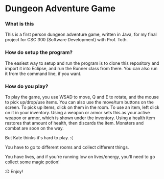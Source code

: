 # Dungeon Adventure Game

### What is this
This is a first person dungeon adventure game, written in Java, for my final project for CSC 300 (Software Development) with Prof. Toth.

### How do setup the program?
The easiest way to setup and run the program is to clone this repository and import it into Eclipse, and run the Runner class from there. You can also run it from the command line, if you want.

### How do you play?
To play the game, you use WSAD to move, Q and E to rotate, and the mouse to pick up/drop/use items. You can also use the move/turn buttons on the screen. To pick up items, click on them in the room. To use an item, left click on it in your inventory. Using a weapon or armor sets this as your active weapon or armor, which is shown under the inventory. Using a health item restores that amount of health, then discards the item. Monsters and combat are soon on the way.

But Kate thinks it's hard to play. :( 

You have to go to different rooms and collect different things. 

You have lives, and if you're running low on lives/energy, you'll need to go collect some magic potion! 

:D Enjoy!